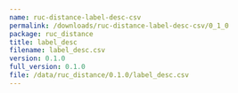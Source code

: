 ```yaml
---
name: ruc-distance-label-desc-csv
permalink: /downloads/ruc-distance-label-desc-csv/0_1_0
package: ruc_distance
title: label_desc
filename: label_desc.csv
version: 0.1.0
full_version: 0.1.0
file: /data/ruc_distance/0.1.0/label_desc.csv
---
```

